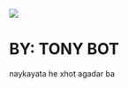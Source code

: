 ![](https://images-ext-2.https://cdn.discordapp.com/avatars/669072128922091541/4a47208749f3588951fd3e49a6a817e0.png?size=4096)
# BY: TONY BOT 

naykayata he xhot agadar ba
